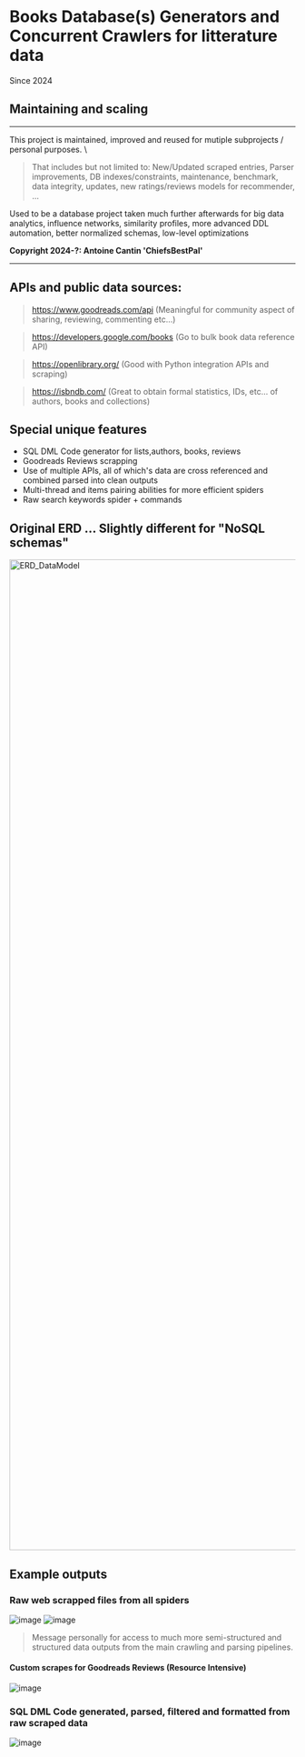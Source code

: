 # Books Database(s) Generators and Concurrent Crawlers for litterature data
Since 2024
## Maintaining and scaling
____
This project is maintained, improved and reused for mutiple subprojects / personal purposes. \
> That includes but not limited to: New/Updated scraped entries, Parser improvements, DB indexes/constraints, maintenance, benchmark, data integrity, updates, new ratings/reviews models for recommender, ...


Used to be a database project taken much further afterwards for big data analytics, influence networks, similarity profiles, more advanced DDL automation, better normalized schemas, low-level optimizations 


**Copyright 2024-?: Antoine Cantin 'ChiefsBestPal'**
____

## APIs and public data sources:

> https://www.goodreads.com/api (Meaningful for community aspect of sharing, reviewing, commenting etc...)

> https://developers.google.com/books (Go to bulk book data reference API)

> https://openlibrary.org/ (Good with Python integration APIs and scraping)

> https://isbndb.com/ (Great to obtain formal statistics, IDs, etc... of authors, books and collections)

## Special unique features

- SQL DML Code generator for lists,authors, books, reviews
- Goodreads Reviews scrapping
- Use of multiple APIs, all of which's data are cross referenced and combined parsed into clean outputs
- Multi-thread and items pairing abilities for more efficient spiders
- Raw search keywords spider + commands

## Original ERD ... Slightly different for "NoSQL schemas"
<img width="1831" height="1743" alt="ERD_DataModel" src="https://github.com/user-attachments/assets/aebcc229-eed6-4317-8ceb-4756f0f416db" />


## Example outputs
### Raw web scrapped files from all spiders
![image](https://github.com/user-attachments/assets/f6675bf6-4c7d-4678-a7d8-7ae874c869f6)
![image](https://github.com/user-attachments/assets/0bb76fb8-385e-4b33-a347-af9ad32e41e9)

> Message personally for access to much more semi-structured and structured data outputs from the main crawling and parsing pipelines.

#### Custom scrapes for Goodreads Reviews (Resource Intensive)
![image](https://github.com/user-attachments/assets/3ff5452c-cdfc-4b6a-be80-9fb3c64624c3)
### SQL DML Code generated, parsed, filtered and formatted from raw scraped data
![image](https://github.com/user-attachments/assets/a9b2b78f-393a-41a6-80b5-95207eb86cea)





